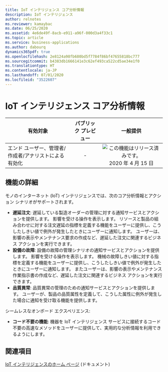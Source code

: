 ```yaml
---
title: IoT インテリジェンス コア分析情報
description: IoT インテリジェンス
author: relnotes
ms.reviewer: kamaybac
ms.date: 06/25/2020
ms.assetid: 4e6de49f-8acb-e911-a96f-000d3a4f33c1
ms.topic: article
ms.service: business-applications
ms.author: dabourq
dynamics365pdf: true
ms.openlocfilehash: 2e8124a98fb680bd5f7784f86bf47655818bc777
ms.sourcegitcommit: b4383db1666141e3c62ef493ca522cd5ae34e1f0
ms.translationtype: HT
ms.contentlocale: ja-JP
ms.lasthandoff: 07/01/2020
ms.locfileid: "3522607"
---
```

# <a name="iot-intelligence-core-insights"></a>IoT インテリジェンス コア分析情報


| 有効対象    |  パブリック プレビュー | 一般提供 | 
| ---------- | :----------: |:----------: |
|エンド ユーザー、管理者/作成者/アナリストによる有効化|-| ![この機能はリリース済みです。](/dynamics365-release-plan/media/green-checkmark.png "この機能はリリース済みです。") 2020 年 4 月 15 日|






## <a name="feature-details"></a>機能の詳細
<!--feature detail start -->
モノのインターネット (IoT) インテリジェンスでは、次のコア分析情報とアクション シナリオがサポートされます。

 - **遅延注文**: 遅延している製造オーダーの管理に対する通知サービスとアクションを提供します。 影響を受ける操作を表示します。 リソースと製品の組み合わせに対する注文遅延の指標を定義する機能をユーザーに提供し、こうしたしきい値で例外が発生したときにユーザーに通知します。 ユーザーは、影響の表示やメンテナンス要求の作成など、遅延した注文に関連するビジネス アクションを実行できます。 
 - **設備の故障**: 設備の故障の管理シナリオの通知サービスとアクションを提供します。 影響を受ける操作を表示します。 機械の故障しきい値に対する指標を定義する機能をユーザーに提供し、こうしたしきい値で例外が発生したときにユーザーに通知します。 またユーザーは、影響の表示やメンテナンス作業指示書の作成など、遅延した注文に関連するビジネス アクションを実行できます。 
 - **品質異常**: 品質異常の管理のための通知サービスとアクションを提供します。 ユーザーが、製品の品質属性を定義して、こうした属性に例外が発生した場合に通知を受け取る機能を提供します。 

シームレスなオンボード エクスペリエンス:

 - **コード不要の機能**: 機器を IoT インテリジェンス サービスに接続するコード不要の高速なメソッドをユーザーに提供して、実用的な分析情報を利用できるようにします。
<!--feature detail end -->










## <a name="see-also"></a>関連項目

<!--docs start-->
[IoT インテリジェンスのホーム ページ](https://docs.microsoft.com/dynamics365/supply-chain/iot/iot-intelligence-home-page) (ドキュメント)
<!--docs end-->
